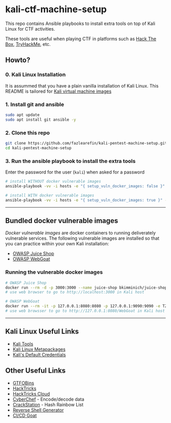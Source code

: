 # kali-ctf-machine-setup

This repo contains Ansible playbooks to install extra tools on top of Kali Linux for CTF activities.

These tools are useful when playing CTF in platforms such as [Hack The Box](https://www.hackthebox.com/), [TryHackMe](https://tryhackme.com/), etc.

## Howto?

### 0. Kali Linux Installation

It is assummed that you have a plain vanilla installation of Kali Linux. This README is tailored for [Kali virtual machine images](https://www.kali.org/get-kali/#kali-virtual-machines)


### 1.   Install git and ansible

```zsh
sudo apt update
sudo apt install git ansible -y
```

### 2. Clone this repo

```zsh
git clone https://github.com/fazlearefin/kali-pentest-machine-setup.git
cd kali-pentest-machine-setup
```

### 3. Run the ansible playbook to install the extra tools

Enter the password for the user (`kali`) when asked for a password

```zsh
# install WITHOUT docker vulnerable images
ansible-playbook -vv -i hosts -e "{ setup_vuln_docker_images: false }" -e "local_username=$(id -un)" -K main.yml

# install WITH docker vulnerable images
ansible-playbook -vv -i hosts -e "{ setup_vuln_docker_images: true }" -e "local_username=$(id -un)" -K main.yml
```

---

## Bundled docker vulnerable images

*Docker vulnerable images* are docker containers to running deliverately vulnerable services. The following vulnerable images are installed so that you can practice within your own Kali installation:

- [OWASP Juice Shop](https://owasp.org/www-project-juice-shop/)
- [OWASP WebGoat](https://owasp.org/www-project-webgoat/)

### Running the vulnerable docker images

```zsh
# OWASP Juice Shop
docker run --rm -d -p 3000:3000 --name juice-shop bkimminich/juice-shop
# use web browser to go to http://localhost:3000 in Kali host

# OWASP WebGoat
docker run --rm -it -p 127.0.0.1:8080:8080 -p 127.0.0.1:9090:9090 -e TZ=UTC --name webgoat webgoat/webgoat
# use web browsser to go to http://127.0.0.1:8080/WebGoat in Kali host

```

---

## Kali Linux Useful Links

- [Kali Tools](https://www.kali.org/tools/)
- [Kali Linux Metapackages](https://www.kali.org/tools/kali-meta/)
- [Kali's Default Credentials](https://www.kali.org/docs/introduction/default-credentials/)

## Other Useful Links

- [GTFOBins](https://gtfobins.github.io/)
- [HackTricks](https://book.hacktricks.xyz/)
- [HackTricks Cloud](https://cloud.hacktricks.xyz/)
- [CyberChef](https://gchq.github.io/CyberChef/) - Encode/decode data
- [CrackStation](https://crackstation.net/) - Hash Rainbow List
- [Reverse Shell Generator](https://www.revshells.com/)
- [CI/CD Goat](https://github.com/cider-security-research/cicd-goat)
